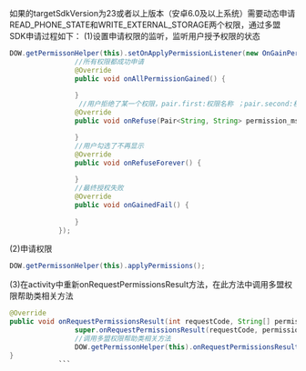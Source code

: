 如果的targetSdkVersion为23或者以上版本（安卓6.0及以上系统）需要动态申请READ_PHONE_STATE和WRITE_EXTERNAL_STORAGE两个权限，通过多盟SDK申请过程如下：
(1)设置申请权限的监听，监听用户授予权限的状态			
```java
DOW.getPermissonHelper(this).setOnApplyPermissionListener(new OnGainPermissionListener() {
				//所有权限都成功申请
				@Override
				public void onAllPermissionGained() {
					
				}
				 //用户拒绝了某一个权限，pair.first:权限名称 ；pair.second:权限描述
				@Override
				public void onRefuse(Pair<String, String> permission_msg) {

				}
				//用户勾选了不再显示
				@Override
				public void onRefuseForever() {
					
				}
				//最终授权失败
				@Override
				public void onGainedFail() {
					
				}
			}); 
```
(2)申请权限

```java	
DOW.getPermissonHelper(this).applyPermissions();
```


(3)在activity中重新onRequestPermissionsResult方法，在此方法中调用多盟权限帮助类相关方法
```java	
@Override
public void onRequestPermissionsResult(int requestCode, String[] permissions, int[] grantResults) {
				super.onRequestPermissionsResult(requestCode, permissions, grantResults);
				//调用多盟权限帮助类相关方法
				DOW.getPermissonHelper(this).onRequestPermissionsResult(requestCode,permissions,grantResults);
}
			```


